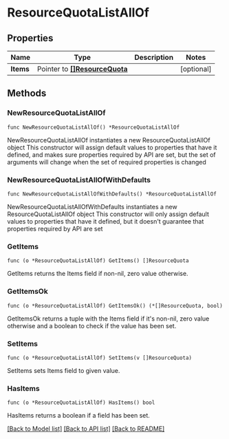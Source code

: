 # ResourceQuotaListAllOf

## Properties

Name | Type | Description | Notes
------------ | ------------- | ------------- | -------------
**Items** | Pointer to [**[]ResourceQuota**](ResourceQuota.md) |  | [optional] 

## Methods

### NewResourceQuotaListAllOf

`func NewResourceQuotaListAllOf() *ResourceQuotaListAllOf`

NewResourceQuotaListAllOf instantiates a new ResourceQuotaListAllOf object
This constructor will assign default values to properties that have it defined,
and makes sure properties required by API are set, but the set of arguments
will change when the set of required properties is changed

### NewResourceQuotaListAllOfWithDefaults

`func NewResourceQuotaListAllOfWithDefaults() *ResourceQuotaListAllOf`

NewResourceQuotaListAllOfWithDefaults instantiates a new ResourceQuotaListAllOf object
This constructor will only assign default values to properties that have it defined,
but it doesn't guarantee that properties required by API are set

### GetItems

`func (o *ResourceQuotaListAllOf) GetItems() []ResourceQuota`

GetItems returns the Items field if non-nil, zero value otherwise.

### GetItemsOk

`func (o *ResourceQuotaListAllOf) GetItemsOk() (*[]ResourceQuota, bool)`

GetItemsOk returns a tuple with the Items field if it's non-nil, zero value otherwise
and a boolean to check if the value has been set.

### SetItems

`func (o *ResourceQuotaListAllOf) SetItems(v []ResourceQuota)`

SetItems sets Items field to given value.

### HasItems

`func (o *ResourceQuotaListAllOf) HasItems() bool`

HasItems returns a boolean if a field has been set.


[[Back to Model list]](../README.md#documentation-for-models) [[Back to API list]](../README.md#documentation-for-api-endpoints) [[Back to README]](../README.md)


